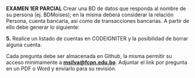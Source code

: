**EXAMEN 1ER PARCIAL**
Crear una BD de datos que responda al nombre de su persona (ej. BDMoises); en la misma deberá considerar la relación Persona, 
cuenta bancaria, así como de transacciones bancarias. A partir de ello debe generar lo siguiente:


**5.** Realice un listado de cuentas en CODEIGNITER y la posibilidad de borrar alguna cuenta.


Cada pregunta debe ser almacenada en Github, la misma permitir su acceso mínimamente a **msilva@fcpn.edu.bo**. 
Adjuntar el link por pregunta en un PDF o Word y enviarlo para su revisión.


